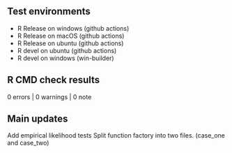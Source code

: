 ## Test environments
* R Release on windows (github actions)
* R Release on macOS (github actions)
* R Release on ubuntu (github actions)
* R devel on ubuntu (github actions)
* R devel on windows (win-builder)

## R CMD check results

0 errors | 0 warnings | 0 note

## Main updates
Add empirical likelihood tests
Split function factory into two files. (case_one and case_two)
